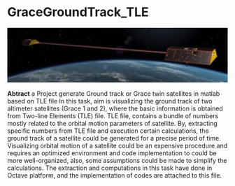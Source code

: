 # GraceGroundTrack_TLE

<div align="center">
	<img src="/images/grace.png"  width="900"/>
</div>

**Abtract**
a Project generate Ground track or Grace twin satellites in matlab based on TLE file
In this task, aim is visualizing the ground track of two altimeter satellites (Grace 1 and 2),
where the basic information is obtained from Two-line Elements (TLE) file. TLE file, contains a bundle
of numbers mostly related to the orbital motion parameters of satellite.
By, extracting specific numbers from TLE file and execution certain calculations, the ground track of a
satellite could be generated for a precise period of time. Visualizing orbital motion of a satellite could 
be an expensive procedure and requires an optimized environment and code implementation to could be more 
well-organized, also, some assumptions could be made to simplify the calculations. The extraction and computations
in this task have done in Octave platform, and the implementation of codes are attached to this file.


